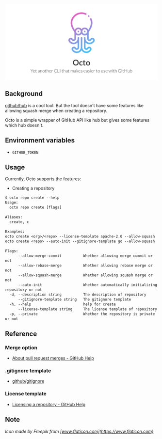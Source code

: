 ![logo](docs/assets/logo.png)

## Background

[github/hub](https://github.com/github/hub) is a cool tool.
But the tool doesn't have some features like allowing squash merge when creating a repository.

Octo is a simple wrapper of GitHub API like hub but gives some features which hub doesn't. 

## Environment variables

- `GITHUB_TOKEN`

## Usage

Currently, Octo supports the features:

- Creating a repository

```
$ octo repo create --help
Usage:
  octo repo create [flags]

Aliases:
  create, c

Examples:
octo create <org>/<repo> --license-template apache-2.0 --allow-squash
octo create <repo> --auto-init --gitignore-template go --allow-squash

Flags:
      --allow-merge-commit          Whether allowing merge commit or not
      --allow-rebase-merge          Whether allowing rebase merge or not
      --allow-squash-merge          Whether allowing squash merge or not
      --auto-init                   Whether automatically initializing repository or not
  -d, --description string          The description of repository
      --gitignore-template string   The gitignore template
  -h, --help                        help for create
      --license-template string     The license template of repository
  -p, --private                     Whether the repository is private or not
```

## Reference

### Merge option

- [About pull request merges - GitHub Help](https://help.github.com/en/github/collaborating-with-issues-and-pull-requests/about-pull-request-merges)

### .gitignore template

- [github/gitignore](https://github.com/github/gitignore)

### License template

- [Licensing a repository - GitHub Help](https://help.github.com/en/github/creating-cloning-and-archiving-repositories/licensing-a-repository#searching-github-by-license-type)

## Note

*Icon made by Freepik from [www.flaticon.com](https://www.flaticon.com)*
